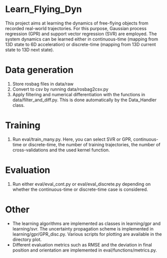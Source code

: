 # Learn_Flying_Dyn
This project aims at learning the dynamics of free-flying objects from recorded real-world trajectories. For this purpose, Gaussian process regression (GPR) and support vector regression (SVR) are employed. The system dynamics can be learned either in continuous-time (mapping from 13D state to 6D acceleration) or discrete-time (mapping from 13D current state to 13D next state). 

# Data generation
1. Store rosbag files in data/raw
2. Convert to csv by running data/rosbag2csv.py
3. Apply filtering and numerical differentiation with the functions in data/filter_and_diff.py. This is done automatically by the Data_Handler class.

# Training
1. Run eval/train_many.py. Here, you can select SVR or GPR, continuous-time or discrete-time, the number of training trajectories, the number of cross-validations and the used kernel function.

# Evaluation
1. Run either eval/eval_cont.py or eval/eval_discrete.py depending on whether the continuous-time or discrete-time case is considered. 

# Other 
- The learning algorithms are implemented as classes in learning/gpr and learning/svr. The uncertainty propagation scheme is implemented in learning/gpr/GPR_disc.py.
Various scripts for plotting are available in the directory plot. 
- Different evaluation metrics such as RMSE and the deviation in final position and orientation are implemented in eval/functions/metrics.py.

